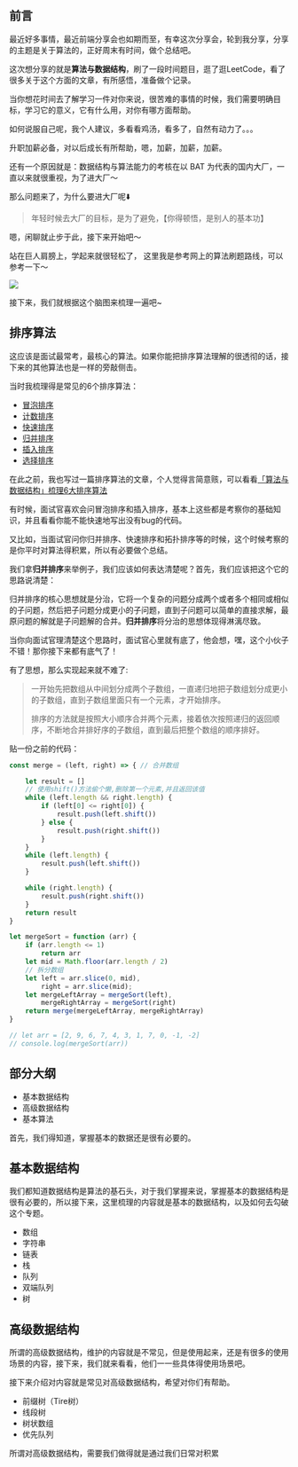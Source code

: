 

## 前言



最近好多事情，最近前端分享会也如期而至，有幸这次分享会，轮到我分享，分享的主题是关于算法的，正好周末有时间，做个总结吧。



这次想分享的就是**算法与数据结构**，刷了一段时间题目，逛了逛LeetCode，看了很多关于这个方面的文章，有所感悟，准备做个记录。



当你想花时间去了解学习一件对你来说，很苦难的事情的时候，我们需要明确目标，学习它的意义，它有什么用，对你有哪方面帮助。



如何说服自己呢，我个人建议，多看看鸡汤，看多了，自然有动力了。。。

升职加薪必备，对以后成长有所帮助，嗯，加薪，加薪，加薪。

还有一个原因就是：数据结构与算法能力的考核在以 BAT 为代表的国内大厂，一直以来就很重视，为了进大厂～



那么问题来了，为什么要进大厂呢⬇️

> 年轻时候去大厂的目标，是为了避免，【你得顿悟，是别人的基本功】



嗯，闲聊就止步于此，接下来开始吧～





站在巨人肩膀上，学起来就很轻松了， 这里我是参考网上的算法刷题路线，可以参考一下～



![](..\..\Blog\images\算法\算法与数据结构总结-1.png)



接下来，我们就根据这个脑图来梳理一遍吧~



## 排序算法

这应该是面试最常考，最核心的算法。如果你能把排序算法理解的很透彻的话，接下来的其他算法也是一样的旁敲侧击。

当时我梳理得是常见的6个排序算法：

- [冒泡排序](https://juejin.cn/post/6856546833025237006#heading-1)
- [计数排序](https://juejin.cn/post/6856546833025237006#heading-5)
- [快速排序](https://juejin.cn/post/6856546833025237006#heading-9)
- [归并排序](https://juejin.cn/post/6856546833025237006#heading-13)
- [插入排序](https://juejin.cn/post/6856546833025237006#heading-17)
- [选择排序](https://juejin.cn/post/6856546833025237006#heading-21)



在此之前，我也写过一篇排序算法的文章，个人觉得言简意赅，可以看看[「算法与数据结构」梳理6大排序算法](https://juejin.cn/post/6856546833025237006)

有时候，面试官喜欢会问冒泡排序和插入排序，基本上这些都是考察你的基础知识，并且看看你能不能快速地写出没有bug的代码。

又比如，当面试官问你归并排序、快速排序和拓扑排序等的时候，这个时候考察的是你平时对算法得积累，所以有必要做个总结。



我们拿**归并排序**来举例子，我们应该如何表达清楚呢？首先，我们应该把这个它的思路说清楚：

归并排序的核心思想就是分治，它将一个复杂的问题分成两个或者多个相同或相似的子问题，然后把子问题分成更小的子问题，直到子问题可以简单的直接求解，最原问题的解就是子问题解的合并。**归并排序**将分治的思想体现得淋漓尽致。



当你向面试官理清楚这个思路时，面试官心里就有底了，他会想，嘿，这个小伙子不错！那你接下来都有底气了！



有了思想，那么实现起来就不难了:



> 一开始先把数组从中间划分成两个子数组，一直递归地把子数组划分成更小的子数组，直到子数组里面只有一个元素，才开始排序。
>
> 排序的方法就是按照大小顺序合并两个元素，接着依次按照递归的返回顺序，不断地合并排好序的子数组，直到最后把整个数组的顺序排好。



贴一份之前的代码：

```js
const merge = (left, right) => { // 合并数组

    let result = []
    // 使用shift()方法偷个懒,删除第一个元素,并且返回该值
    while (left.length && right.length) {
        if (left[0] <= right[0]) {
            result.push(left.shift())
        } else {
            result.push(right.shift())
        }
    }
    while (left.length) {
        result.push(left.shift())
    }

    while (right.length) {
        result.push(right.shift())
    }
    return result
}

let mergeSort = function (arr) {
    if (arr.length <= 1)
        return arr
    let mid = Math.floor(arr.length / 2)
    // 拆分数组
    let left = arr.slice(0, mid),
        right = arr.slice(mid);
    let mergeLeftArray = mergeSort(left),
        mergeRightArray = mergeSort(right)
    return merge(mergeLeftArray, mergeRightArray)
}

// let arr = [2, 9, 6, 7, 4, 3, 1, 7, 0, -1, -2]
// console.log(mergeSort(arr))
```







## 部分大纲



- 基本数据结构
- 高级数据结构
- 基本算法


首先，我们得知道，掌握基本的数据还是很有必要的。











## 基本数据结构

我们都知道数据结构是算法的基石头，对于我们掌握来说，掌握基本的数据结构是很有必要的，所以接下来，这里梳理的内容就是基本的数据结构，以及如何去勾破这个专题。



- 数组
- 字符串
- 链表
- 栈
- 队列
- 双端队列
- 树





## 高级数据结构

所谓的高级数据结构，维护的内容就是不常见，但是使用起来，还是有很多的使用场景的内容，接下来，我们就来看看，他们一一些具体得使用场景吧。


接下来介绍对内容就是常见对高级数据结构，希望对你们有帮助。



- 前缀树（Tire树）
- 线段树
- 树状数组
- 优先队列



所谓对高级数据结构，需要我们做得就是通过我们日常对积累